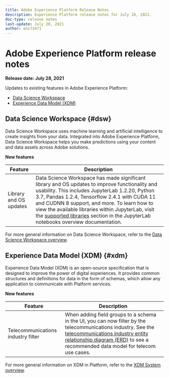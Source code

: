 ```yaml
---
title: Adobe Experience Platform Release Notes
description: Experience Platform release notes for July 28, 2021.
doc-type: release notes
last-update: July 28, 2021
author: ens72471
---
```


# Adobe Experience Platform release notes 

**Release date: July 28, 2021**

Updates to existing features in Adobe Experience Platform:

- [Data Science Workspace](#dsw)
- [Experience Data Model (XDM)](#xdm)

## Data Science Workspace {#dsw}

Data Science Workspace uses machine learning and artificial intelligence to create insights from your data. Integrated into Adobe Experience Platform, Data Science Workspace helps you make predictions using your content and data assets across Adobe solutions.

**New features**

| Feature | Description |
| --- | --- |
| Library and OS updates | Data Science Workspace has made significant library and OS updates to improve functionality and usability. This includes JupyterLab 1.2.20, Python 3.7, Pandas 1.2.4, Tensorflow 2.4.1 with CUDA 11 and CUDNN 8 support, and more. To learn how to view the available libraries within JupyterLab, visit the [supported libraries](../../data-science-workspace/jupyterlab/overview.md#supported-libraries) section in the JupyterLab notebooks overview documentation. |

For more general information on Data Science Workspace, refer to the [Data Science Workspace overview](../../data-science-workspace/home.md).

## Experience Data Model (XDM) {#xdm}

Experience Data Model (XDM) is an open-source specification that is designed to improve the power of digital experiences. It provides common structures and definitions for data in the form of schemas, which allow any application to communicate with Platform services.

**New features**

| Feature | Description |
| --- | --- |
| Telecommunications industry filter | When adding field groups to a schema in the UI, you can now filter by the telecommunications industry. See the [telecommunications industry entity relationship diagram (ERD)](../../xdm/schema/industries/telecom.md) to see a recommended data model for telecom use cases. |

For more general information on XDM in Platform, refer to the [XDM System overview](../../xdm/home.md).